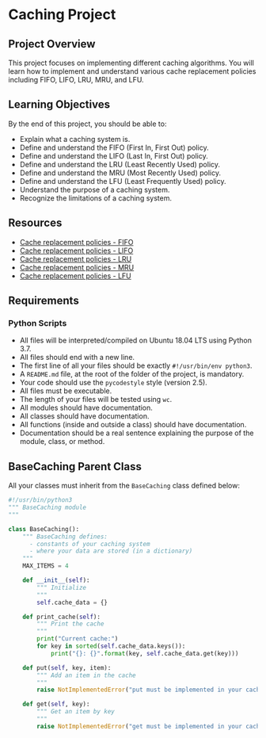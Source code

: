 # Caching Project

## Project Overview
This project focuses on implementing different caching algorithms. You will learn how to implement and understand various cache replacement policies including FIFO, LIFO, LRU, MRU, and LFU.

## Learning Objectives
By the end of this project, you should be able to:
- Explain what a caching system is.
- Define and understand the FIFO (First In, First Out) policy.
- Define and understand the LIFO (Last In, First Out) policy.
- Define and understand the LRU (Least Recently Used) policy.
- Define and understand the MRU (Most Recently Used) policy.
- Define and understand the LFU (Least Frequently Used) policy.
- Understand the purpose of a caching system.
- Recognize the limitations of a caching system.

## Resources
- [Cache replacement policies - FIFO](https://en.wikipedia.org/wiki/Cache_replacement_policies#First_In_First_Out_(FIFO))
- [Cache replacement policies - LIFO](https://en.wikipedia.org/wiki/Cache_replacement_policies#Last_In_First_Out_(LIFO))
- [Cache replacement policies - LRU](https://en.wikipedia.org/wiki/Cache_replacement_policies#Least_Recently_Used_(LRU))
- [Cache replacement policies - MRU](https://en.wikipedia.org/wiki/Cache_replacement_policies#Most_Recently_Used_(MRU))
- [Cache replacement policies - LFU](https://en.wikipedia.org/wiki/Cache_replacement_policies#Least-Frequently_Used_(LFU))

## Requirements
### Python Scripts
- All files will be interpreted/compiled on Ubuntu 18.04 LTS using Python 3.7.
- All files should end with a new line.
- The first line of all your files should be exactly `#!/usr/bin/env python3`.
- A `README.md` file, at the root of the folder of the project, is mandatory.
- Your code should use the `pycodestyle` style (version 2.5).
- All files must be executable.
- The length of your files will be tested using `wc`.
- All modules should have documentation.
- All classes should have documentation.
- All functions (inside and outside a class) should have documentation.
- Documentation should be a real sentence explaining the purpose of the module, class, or method.

## BaseCaching Parent Class
All your classes must inherit from the `BaseCaching` class defined below:

```python
#!/usr/bin/python3
""" BaseCaching module
"""

class BaseCaching():
    """ BaseCaching defines:
      - constants of your caching system
      - where your data are stored (in a dictionary)
    """
    MAX_ITEMS = 4

    def __init__(self):
        """ Initialize
        """
        self.cache_data = {}

    def print_cache(self):
        """ Print the cache
        """
        print("Current cache:")
        for key in sorted(self.cache_data.keys()):
            print("{}: {}".format(key, self.cache_data.get(key)))

    def put(self, key, item):
        """ Add an item in the cache
        """
        raise NotImplementedError("put must be implemented in your cache class")

    def get(self, key):
        """ Get an item by key
        """
        raise NotImplementedError("get must be implemented in your cache class")

